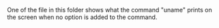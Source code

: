 One of the file in this folder shows what the command "uname" prints on the screen when no option is added to the command.